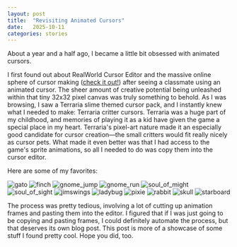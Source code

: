 ```yaml
---
layout: post
title:  "Revisiting Animated Cursors"
date:   2025-10-11
categories: stories
---
```


About a year and a half ago, I became a little bit obsessed with animated cursors.

I first found out about RealWorld Cursor Editor and the massive online sphere of cursor making ([check it out!](https://www.rw-designer.com/gallery?search=moving+cursors&by=dls)) after seeing a classmate using an animated cursor. The sheer amount of creative potential being unleashed within that tiny 32x32 pixel canvas was truly something to behold. As I was browsing, I saw a Terraria slime themed cursor pack, and I instantly knew what I needed to make: Terraria critter cursors. Terraria was a huge part of my childhood, and memories of playing it as a kid have given the game a special place in my heart. Terraria's pixel-art nature made it an especially good candidate for cursor creation—the small critters would fit really nicely as cursor pets. What made it even better was that I had access to the game's sprite animations, so all I needed to do was copy them into the cursor editor.

Here are some of my favorites:

![gato](../../../../assets/gato.gif) ![finch](../../../../assets/finch.gif) ![gnome_jump](../../../../assets/gnome_jump.gif) ![gnome_run](../../../../assets/gnome_run.gif) ![soul_of_might](../../../../assets/soul_of_might.gif) ![soul_of_sight](../../../../assets/soul_of_sight.gif) ![jimswings](../../../../assets/jimswings.gif) ![ladybug](../../../../assets/ladybug.gif) ![pixie](../../../../assets/pixie.gif) ![rabbit](../../../../assets/rabbit.gif) ![skull](../../../../assets/skull.gif) ![starboard](../../../../assets/starboard.gif)

The process was pretty tedious, involving a lot of cutting up animation frames and pasting them into the editor. I figured that if I was just going to be copying and pasting frames, I could definitely automate the process, but that deserves its own blog post. This post is more of a showcase of some stuff I found pretty cool. Hope you did, too.